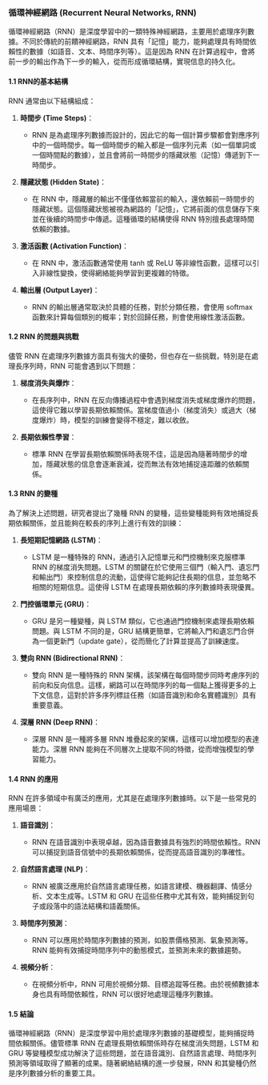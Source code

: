 ### 循環神經網路 (Recurrent Neural Networks, RNN)

循環神經網路（RNN）是深度學習中的一類特殊神經網路，主要用於處理序列數據。不同於傳統的前饋神經網路，RNN 具有「記憶」能力，能夠處理具有時間依賴性的數據（如語音、文本、時間序列等）。這是因為 RNN 在計算過程中，會將前一步的輸出作為下一步的輸入，從而形成循環結構，實現信息的持久化。

#### 1.1 RNN的基本結構

RNN 通常由以下結構組成：

1. **時間步 (Time Steps)**：
   - RNN 是為處理序列數據而設計的，因此它的每一個計算步驟都會對應序列中的一個時間步。每一個時間步的輸入都是一個序列元素（如一個單詞或一個時間點的數據），並且會將前一時間步的隱藏狀態（記憶）傳遞到下一時間步。

2. **隱藏狀態 (Hidden State)**：
   - 在 RNN 中，隱藏層的輸出不僅僅依賴當前的輸入，還依賴前一時間步的隱藏狀態。這個隱藏狀態被視為網路的「記憶」，它將前面的信息儲存下來並在後續的時間步中傳遞。這種循環的結構使得 RNN 特別擅長處理時間依賴的數據。

3. **激活函數 (Activation Function)**：
   - 在 RNN 中，激活函數通常使用 tanh 或 ReLU 等非線性函數，這樣可以引入非線性變換，使得網絡能夠學習到更複雜的特徵。

4. **輸出層 (Output Layer)**：
   - RNN 的輸出層通常取決於具體的任務，對於分類任務，會使用 softmax 函數來計算每個類別的概率；對於回歸任務，則會使用線性激活函數。

#### 1.2 RNN 的問題與挑戰

儘管 RNN 在處理序列數據方面具有強大的優勢，但也存在一些挑戰，特別是在處理長序列時，RNN 可能會遇到以下問題：

1. **梯度消失與爆炸**：
   - 在長序列中，RNN 在反向傳播過程中會遇到梯度消失或梯度爆炸的問題，這使得它難以學習長期依賴關係。當梯度值過小（梯度消失）或過大（梯度爆炸）時，模型的訓練會變得不穩定，難以收斂。

2. **長期依賴性學習**：
   - 標準 RNN 在學習長期依賴關係時表現不佳，這是因為隨著時間步的增加，隱藏狀態的信息會逐漸衰減，從而無法有效地捕捉遠距離的依賴關係。

#### 1.3 RNN 的變種

為了解決上述問題，研究者提出了幾種 RNN 的變種，這些變種能夠有效地捕捉長期依賴關係，並且能夠在較長的序列上進行有效的訓練：

1. **長短期記憶網路 (LSTM)**：
   - LSTM 是一種特殊的 RNN，通過引入記憶單元和門控機制來克服標準 RNN 的梯度消失問題。LSTM 的關鍵在於它使用三個門（輸入門、遺忘門和輸出門）來控制信息的流動，這使得它能夠記住長期的信息，並忽略不相關的短期信息。這使得 LSTM 在處理長期依賴的序列數據時表現優異。

2. **門控循環單元 (GRU)**：
   - GRU 是另一種變種，與 LSTM 類似，它也通過門控機制來處理長期依賴問題。與 LSTM 不同的是，GRU 結構更簡單，它將輸入門和遺忘門合併為一個更新門（update gate），從而簡化了計算並提高了訓練速度。

3. **雙向 RNN (Bidirectional RNN)**：
   - 雙向 RNN 是一種特殊的 RNN 架構，該架構在每個時間步同時考慮序列的前向和反向信息。這樣，網路可以在時間序列的每一個點上獲得更多的上下文信息，這對於許多序列標註任務（如語音識別和命名實體識別）具有重要意義。

4. **深層 RNN (Deep RNN)**：
   - 深層 RNN 是一種將多層 RNN 堆疊起來的架構，這樣可以增加模型的表達能力。深層 RNN 能夠在不同層次上提取不同的特徵，從而增強模型的學習能力。

#### 1.4 RNN 的應用

RNN 在許多領域中有廣泛的應用，尤其是在處理序列數據時。以下是一些常見的應用場景：

1. **語音識別**：
   - RNN 在語音識別中表現卓越，因為語音數據具有強烈的時間依賴性。RNN 可以捕捉到語音信號中的長期依賴關係，從而提高語音識別的準確性。

2. **自然語言處理 (NLP)**：
   - RNN 被廣泛應用於自然語言處理任務，如語言建模、機器翻譯、情感分析、文本生成等。LSTM 和 GRU 在這些任務中尤其有效，能夠捕捉到句子或段落中的語法結構和語義關係。

3. **時間序列預測**：
   - RNN 可以應用於時間序列數據的預測，如股票價格預測、氣象預測等。RNN 能夠有效捕捉時間序列中的動態模式，並預測未來的數據趨勢。

4. **視頻分析**：
   - 在視頻分析中，RNN 可用於視頻分類、目標追蹤等任務。由於視頻數據本身也具有時間依賴性，RNN 可以很好地處理這種序列數據。

#### 1.5 結論

循環神經網路（RNN）是深度學習中用於處理序列數據的基礎模型，能夠捕捉時間依賴關係。儘管標準 RNN 在處理長期依賴關係時存在梯度消失問題，LSTM 和 GRU 等變種模型成功解決了這些問題，並在語音識別、自然語言處理、時間序列預測等領域取得了顯著的成果。隨著網絡結構的進一步發展，RNN 和其變種仍然是序列數據分析的重要工具。